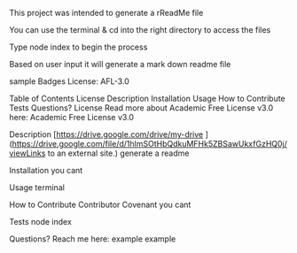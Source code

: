 
This project was intended to generate a rReadMe file 

You can use the terminal & cd into the right directory to access the files 

Type node index to begin the process 

Based on user input it will generate a mark down readme file 





sample
Badges
License: AFL-3.0

Table of Contents
License
Description
Installation
Usage
How to Contribute
Tests
Questions?
License
Read more about Academic Free License v3.0 here: Academic Free License v3.0

Description
[https://drive.google.com/drive/my-drive ](https://drive.google.com/file/d/1hlmSOtHbQdkuMFHk5ZBSawUkxfGzHQ0j/viewLinks to an external site.)
generate a readme

Installation
you cant

Usage
terminal

How to Contribute
Contributor Covenant
you cant

Tests
node index

Questions?
Reach me here:
example
example
